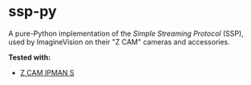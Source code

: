 ssp-py
===

A pure-Python implementation of the *Simple Streaming Protocol* (SSP), used by ImagineVision on their "Z CAM" cameras and accessories.

**Tested with:**

 - [Z CAM IPMAN S](https://www.z-cam.com/ipman-s/)
